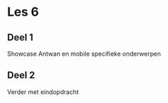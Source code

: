 # Les 6

## Deel 1
Showcase Antwan en mobile specifieke onderwerpen

## Deel 2
Verder met eindopdracht